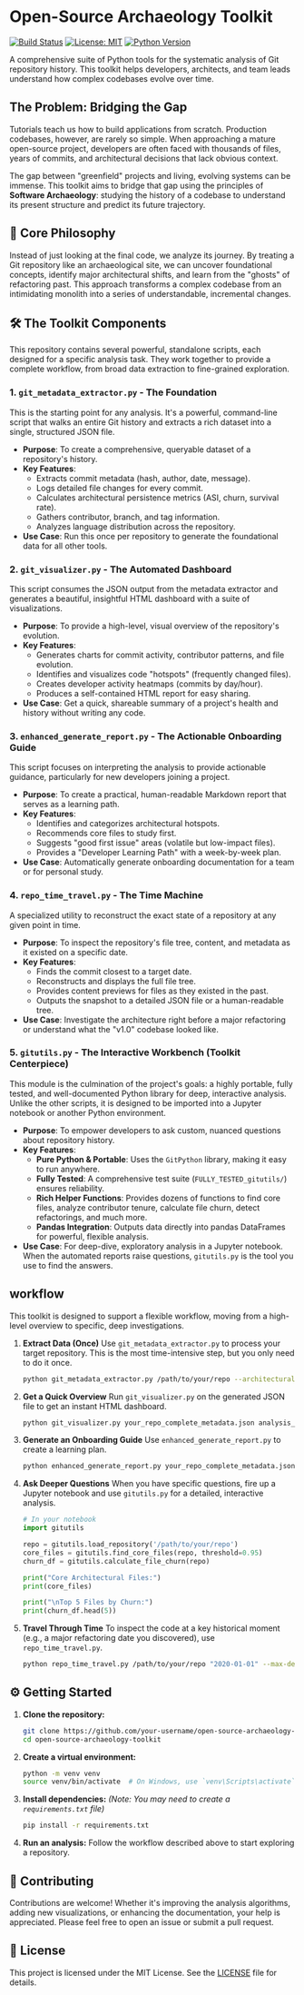 # Open-Source Archaeology Toolkit

[![Build Status](https://img.shields.io/badge/build-passing-brightgreen)](https://github.com/actions)
[![License: MIT](https://img.shields.io/badge/License-MIT-yellow.svg)](https://opensource.org/licenses/MIT)
[![Python Version](https://img.shields.io/badge/python-3.9+-blue.svg)](https://www.python.org/downloads/)

A comprehensive suite of Python tools for the systematic analysis of Git repository history. This toolkit helps developers, architects, and team leads understand how complex codebases evolve over time.

## The Problem: Bridging the Gap

Tutorials teach us how to build applications from scratch. Production codebases, however, are rarely so simple. When approaching a mature open-source project, developers are often faced with thousands of files, years of commits, and architectural decisions that lack obvious context.

The gap between "greenfield" projects and living, evolving systems can be immense. This toolkit aims to bridge that gap using the principles of **Software Archaeology**: studying the history of a codebase to understand its present structure and predict its future trajectory.

## 🚀 Core Philosophy

Instead of just looking at the final code, we analyze its journey. By treating a Git repository like an archaeological site, we can uncover foundational concepts, identify major architectural shifts, and learn from the "ghosts" of refactoring past. This approach transforms a complex codebase from an intimidating monolith into a series of understandable, incremental changes.

## 🛠️ The Toolkit Components

This repository contains several powerful, standalone scripts, each designed for a specific analysis task. They work together to provide a complete workflow, from broad data extraction to fine-grained exploration.

### 1. `git_metadata_extractor.py` - The Foundation

This is the starting point for any analysis. It's a powerful, command-line script that walks an entire Git history and extracts a rich dataset into a single, structured JSON file.

- **Purpose**: To create a comprehensive, queryable dataset of a repository's history.
- **Key Features**:
  - Extracts commit metadata (hash, author, date, message).
  - Logs detailed file changes for every commit.
  - Calculates architectural persistence metrics (ASI, churn, survival rate).
  - Gathers contributor, branch, and tag information.
  - Analyzes language distribution across the repository.
- **Use Case**: Run this once per repository to generate the foundational data for all other tools.

### 2. `git_visualizer.py` - The Automated Dashboard

This script consumes the JSON output from the metadata extractor and generates a beautiful, insightful HTML dashboard with a suite of visualizations.

- **Purpose**: To provide a high-level, visual overview of the repository's evolution.
- **Key Features**:
  - Generates charts for commit activity, contributor patterns, and file evolution.
  - Identifies and visualizes code "hotspots" (frequently changed files).
  - Creates developer activity heatmaps (commits by day/hour).
  - Produces a self-contained HTML report for easy sharing.
- **Use Case**: Get a quick, shareable summary of a project's health and history without writing any code.

### 3. `enhanced_generate_report.py` - The Actionable Onboarding Guide

This script focuses on interpreting the analysis to provide actionable guidance, particularly for new developers joining a project.

- **Purpose**: To create a practical, human-readable Markdown report that serves as a learning path.
- **Key Features**:
  - Identifies and categorizes architectural hotspots.
  - Recommends core files to study first.
  - Suggests "good first issue" areas (volatile but low-impact files).
  - Provides a "Developer Learning Path" with a week-by-week plan.
- **Use Case**: Automatically generate onboarding documentation for a team or for personal study.

### 4. `repo_time_travel.py` - The Time Machine

A specialized utility to reconstruct the exact state of a repository at any given point in time.

- **Purpose**: To inspect the repository's file tree, content, and metadata as it existed on a specific date.
- **Key Features**:
  - Finds the commit closest to a target date.
  - Reconstructs and displays the full file tree.
  - Provides content previews for files as they existed in the past.
  - Outputs the snapshot to a detailed JSON file or a human-readable tree.
- **Use Case**: Investigate the architecture right before a major refactoring or understand what the "v1.0" codebase looked like.

### 5. `gitutils.py` - The Interactive Workbench (Toolkit Centerpiece)

This module is the culmination of the project's goals: a highly portable, fully tested, and well-documented Python library for deep, interactive analysis. Unlike the other scripts, it is designed to be imported into a Jupyter notebook or another Python environment.

- **Purpose**: To empower developers to ask custom, nuanced questions about repository history.
- **Key Features**:
  - **Pure Python & Portable**: Uses the `GitPython` library, making it easy to run anywhere.
  - **Fully Tested**: A comprehensive test suite (`FULLY_TESTED_gitutils/`) ensures reliability.
  - **Rich Helper Functions**: Provides dozens of functions to find core files, analyze contributor tenure, calculate file churn, detect refactorings, and much more.
  - **Pandas Integration**: Outputs data directly into pandas DataFrames for powerful, flexible analysis.
- **Use Case**: For deep-dive, exploratory analysis in a Jupyter notebook. When the automated reports raise questions, `gitutils.py` is the tool you use to find the answers.

## workflow

This toolkit is designed to support a flexible workflow, moving from a high-level overview to specific, deep investigations.

1.  **Extract Data (Once)**
    Use `git_metadata_extractor.py` to process your target repository. This is the most time-intensive step, but you only need to do it once.

    ```bash
    python git_metadata_extractor.py /path/to/your/repo --architectural-metrics --include-contributors -o .
    ```

2.  **Get a Quick Overview**
    Run `git_visualizer.py` on the generated JSON file to get an instant HTML dashboard.

    ```bash
    python git_visualizer.py your_repo_complete_metadata.json analysis_output/
    ```

3.  **Generate an Onboarding Guide**
    Use `enhanced_generate_report.py` to create a learning plan.

    ```bash
    python enhanced_generate_report.py your_repo_complete_metadata.json -o onboarding_guide.md
    ```

4.  **Ask Deeper Questions**
    When you have specific questions, fire up a Jupyter notebook and use `gitutils.py` for a detailed, interactive analysis.

    ```python
    # In your notebook
    import gitutils

    repo = gitutils.load_repository('/path/to/your/repo')
    core_files = gitutils.find_core_files(repo, threshold=0.95)
    churn_df = gitutils.calculate_file_churn(repo)

    print("Core Architectural Files:")
    print(core_files)

    print("\nTop 5 Files by Churn:")
    print(churn_df.head(5))
    ```

5.  **Travel Through Time**
    To inspect the code at a key historical moment (e.g., a major refactoring date you discovered), use `repo_time_travel.py`.
    ```bash
    python repo_time_travel.py /path/to/your/repo "2020-01-01" --max-depth 3
    ```

## ⚙️ Getting Started

1.  **Clone the repository:**

    ```bash
    git clone https://github.com/your-username/open-source-archaeology-toolkit.git
    cd open-source-archaeology-toolkit
    ```

2.  **Create a virtual environment:**

    ```bash
    python -m venv venv
    source venv/bin/activate  # On Windows, use `venv\Scripts\activate`
    ```

3.  **Install dependencies:**
    _(Note: You may need to create a `requirements.txt` file)_

    ```bash
    pip install -r requirements.txt
    ```

4.  **Run an analysis:**
    Follow the workflow described above to start exploring a repository.

## 🤝 Contributing

Contributions are welcome! Whether it's improving the analysis algorithms, adding new visualizations, or enhancing the documentation, your help is appreciated. Please feel free to open an issue or submit a pull request.

## 📄 License

This project is licensed under the MIT License. See the [LICENSE](LICENSE) file for details.
